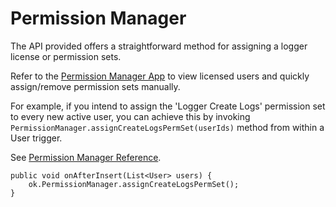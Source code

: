 # Permission Manager

The API provided offers a straightforward method for assigning a logger license
or permission sets.

Refer to the [Permission Manager App](../app/permission-manager.md) to view
licensed users and quickly assign/remove permission sets manually.

For example, if you intend to assign the 'Logger Create Logs' permission set to
every new active user, you can achieve this by invoking
`PermissionManager.assignCreateLogsPermSet(userIds)` method from within a User
trigger.

See [Permission Manager Reference](../../reference/PermissionManager.md).

```apex
public void onAfterInsert(List<User> users) {
    ok.PermissionManager.assignCreateLogsPermSet();
}
```
